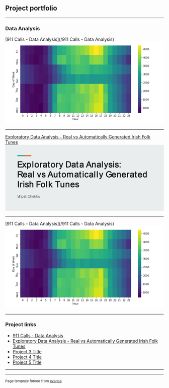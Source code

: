 ## Project portfolio

---

### Data Analysis 

[911 Calls - Data Analysis](/911 Calls - Data Analysis)
<img src="images/911.png?raw=true"/>

---
[Exploratory Data Analysis - Real vs Automatically Generated Irish Folk Tunes](/pdf/music_classification.pdf)
<img src="images/music_classification.png?raw=true"/>

---
[911 Calls - Data Analysis](/911 Calls - Data Analysis)
<img src="images/911.png?raw=true"/>

---

### Project links

- [911 Calls - Data Analysis](https://github.com/ShpatCheliku/911_calls)
- [Exploratory Data Analysis - Real vs Automatically Generated Irish Folk Tunes](https://github.com/ShpatCheliku/smt)
- [Project 3 Title](http://example.com/)
- [Project 4 Title](http://example.com/)
- [Project 5 Title](http://example.com/)

---




---
<p style="font-size:11px">Page template forked from <a href="https://github.com/evanca/quick-portfolio">evanca</a></p>
<!-- Remove above link if you don't want to attibute -->
